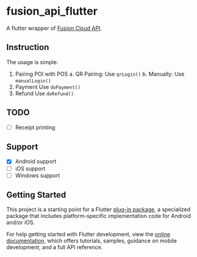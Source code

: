 # fusion_api_flutter

A flutter wrapper of [Fusion Cloud API](https://datameshgroup.github.io/fusion/docs/getting-started).

## Instruction

The usage is simple:

1. Pairing POI with POS
  a. QR Pairing: Use `qrLogin()`
  b. Manually: Use `manualLogin()`
2. Payment
  Use `doPayment()`
3. Refund
  Use `doRefund()`

## TODO
- [ ] Receipt printing

## Support

- [x] Android support
- [ ] iOS support
- [ ] Windows support

## Getting Started

This project is a starting point for a Flutter
[plug-in package](https://flutter.dev/developing-packages/),
a specialized package that includes platform-specific implementation code for
Android and/or iOS.

For help getting started with Flutter development, view the
[online documentation](https://flutter.dev/docs), which offers tutorials,
samples, guidance on mobile development, and a full API reference.
